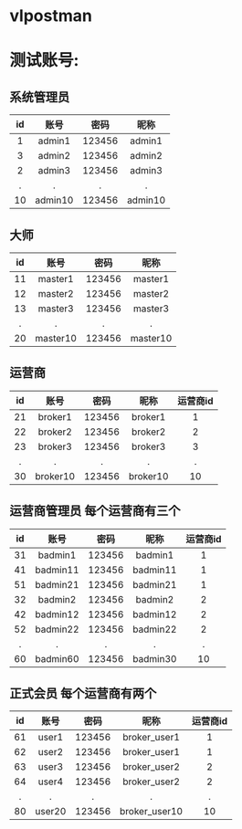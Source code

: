 # vlpostman

# 测试账号:

## 系统管理员  

   id   |    账号    |     密码   |   昵称  
   :-: | :-: | :-:  |:-:   
   1   |   admin1   |     123456 |  admin1  
   3   |   admin2   |     123456 |  admin2  
   2   |   admin3   |     123456 |  admin3  
   .   |   .        |       .    |    .                 
   10  |  admin10   |     123456 |  admin10  

## 大师  
   id  |  账号       |  密码    |      昵称  
   :-: | :-: | :-:  | :-:   
   11  |  master1   |  123456  |    master1  
   12  |  master2   |  123456  |    master2        
   13  |  master3   |  123456  |    master3        
    .  |     .      |     .    |       .                         
   20  |  master10  |  123456  |    master10        
   
## 运营商  

   id  |    账号     |    密码    |   昵称    |   运营商id       
   :-: | :-: | :-: | :-: | :-:   
   21  |   broker1  |   123456   | broker1  |     1  
   22  |   broker2  |   123456   | broker2  |     2      
   23  |   broker3  |   123456   | broker3  |     3      
    .  |      .     |      .     |   .      |     .             
   30  |   broker10 |   123456   | broker10 |    10     

## 运营商管理员  每个运营商有三个
   id   |    账号      |    密码   |   昵称     |   运营商id        
   :-: | :-: | :-: | :-: | :-:  
   31   |   badmin1   |   123456 |   badmin1  |        1      
   41   |   badmin11  |   123456 |   badmin11 |        1    
   51   |   badmin21  |   123456 |   badmin21 |        1     
   32   |   badmin2   |   123456 |   badmin2  |        2    
   42   |   badmin12  |   123456 |   badmin12 |        2    
   52   |   badmin22  |   123456 |   badmin22 |        2    
   .    |      .      |      .   |    .       |        .            
   60   |   badmin60  |   123456 |   badmin30 |       10    
     
## 正式会员    每个运营商有两个
   id   |   账号       |   密码    |   昵称      |    运营商id        
   :-: | :-: | :-: | :-: | :-:  
   61   |  user1      |  123456   |  broker_user1  |   1      
   62   |  user2      |  123456   |  broker_user1  |   1    
   63   |  user3      |  123456   |  broker_user2  |   2    
   64   |  user4      |  123456   |  broker_user2  |   2    
   .   |    .        |     .     |       .        |    .         
   80   |  user20     |  123456   |  broker_user10 |  10     
    
